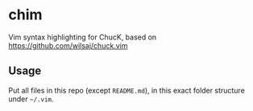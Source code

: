 # chim
Vim syntax highlighting for ChucK, based on https://github.com/wilsaj/chuck.vim

## Usage
Put all files in this repo (except `README.md`), in this exact folder structure under `~/.vim`.
